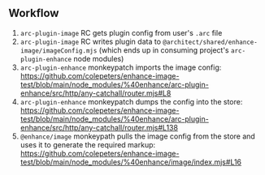 ## Workflow

1. `arc-plugin-image` RC gets plugin config from user's `.arc` file
1. `arc-plugin-image` RC writes plugin data to `@architect/shared/enhance-image/imageConfig.mjs` (which ends up in consuming project's `arc-plugin-enhance` node modules)
1. `arc-plugin-enhance` monkeypatch imports the image config: https://github.com/colepeters/enhance-image-test/blob/main/node_modules/%40enhance/arc-plugin-enhance/src/http/any-catchall/router.mjs#L8
1. `arc-plugin-enhance` monkeypatch dumps the config into the store: https://github.com/colepeters/enhance-image-test/blob/main/node_modules/%40enhance/arc-plugin-enhance/src/http/any-catchall/router.mjs#L138
1. `@enhance/image` monkeypath pulls the image config from the store and uses it to generate the required markup: https://github.com/colepeters/enhance-image-test/blob/main/node_modules/%40enhance/image/index.mjs#L16
